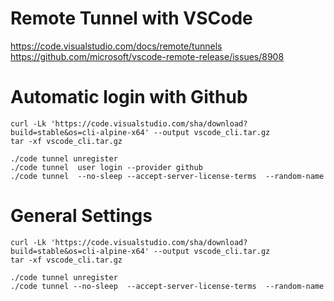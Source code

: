 
# Remote Tunnel with VSCode

https://code.visualstudio.com/docs/remote/tunnels
https://github.com/microsoft/vscode-remote-release/issues/8908


#  Automatic login with Github

```
curl -Lk 'https://code.visualstudio.com/sha/download?build=stable&os=cli-alpine-x64' --output vscode_cli.tar.gz
tar -xf vscode_cli.tar.gz

./code tunnel unregister
./code tunnel  user login --provider github
./code tunnel  --no-sleep --accept-server-license-terms  --random-name  
```



# General Settings
```
curl -Lk 'https://code.visualstudio.com/sha/download?build=stable&os=cli-alpine-x64' --output vscode_cli.tar.gz
tar -xf vscode_cli.tar.gz

./code tunnel unregister
./code tunnel --no-sleep  --accept-server-license-terms  --random-name  
```

